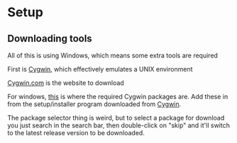 # Setup
## Downloading tools
All of this is using Windows, which means some extra tools are required

First is [Cygwin](https://wiki.osdev.org/Cygwin), which effectively emulates a UNIX environment

[Cygwin.com](https://www.cygwin.com/) is the website to download

For windows, [this](https://wiki.osdev.org/GCC_Cross-Compiler#Preparing_for_the_build:~:text=build%20from%20there-,Windows%20Users,-Windows%20users%20need) is where the required Cygwin packages are. Add these in from the setup/installer program downloaded from [Cygwin](http://cygwin.com/install.html).

The package selector thing is weird, but to select a package for download you just search in the search bar, then double-click on "skip" and it'll switch to the latest release version to be downloaded.
